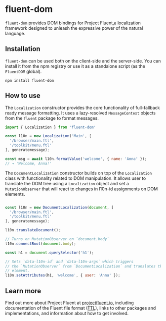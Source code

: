 # fluent-dom

`fluent-dom` provides DOM bindings for Project Fluent,a localization
framework designed to unleash the expressive power of the natural language.

## Installation

`fluent-dom` can be used both on the client-side and the server-side.  You
can install it from the npm registry or use it as a standalone script (as the
`FluentDOM` global).

    npm install fluent-dom


## How to use

The `Localization` constructor provides the core functionality of 
full-fallback ready message formatting. It uses a lazy-resolved 
`MessageContext` objects from the `fluent` package to format messages.

```javascript
import { Localization } from 'fluent-dom'

const l10n = new Localization('Main', [
  '/browser/main.ftl',
  '/toolkit/menu.ftl'
], generatemessage);

const msg = await l10n.formatValue('welcome', { name: 'Anna' });
// → 'Welcome, Anna!'
```

The `DocumentLocalization` constructor builds on top of the `Localization`
class with functionality related to DOM manipulation. It allows
user to translate the DOM tree using a `Localization` object and set
a `MutationObserver` that will react to changes in l10n-id assignments on
DOM elements.

```javascript

const l10n = new DocumentLocalization(document, [
  '/browser/main.ftl',
  '/toolkit/menu.ftl'
], generatemessage);

l10n.translateDocument();

// Turns on MutationObserver on `document.body`
l10n.connectRoot(document.body);

const h1 = document.querySelector('h1');

// Sets `data-l10n-id` and `data-l10n-args` which triggers
// the `MutationObserver` from `DocumentLocalization` and translates the
// element.
l10n.setAttributes(h1, 'welcome', { user: 'Anna' });
```


## Learn more

Find out more about Project Fluent at [projectfluent.io][], including
documentation of the Fluent file format ([FTL][]), links to other packages and
implementations, and information about how to get involved.


[README]: ../fluent/README.md
[projectfluent.io]: http://projectfluent.io
[FTL]: http://projectfluent.io/fluent/guide/
